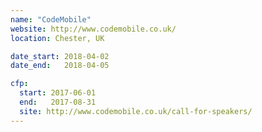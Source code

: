 ```yaml
---
name: "CodeMobile"
website: http://www.codemobile.co.uk/
location: Chester, UK

date_start: 2018-04-02
date_end:   2018-04-05

cfp:
  start: 2017-06-01
  end:   2017-08-31
  site: http://www.codemobile.co.uk/call-for-speakers/
---
```

